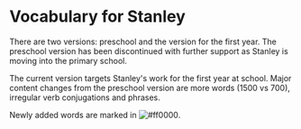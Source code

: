 # Vocabulary for Stanley


There are two versions: preschool and the version for the first year. The preschool version has been discontinued with further support as Stanley is moving into the primary school.


The current version targets Stanley's work for the first year at school. Major content changes from the preschool version are more words (1500 vs 700), irregular verb conjugations and phrases.

Newly added words are marked in ![#ff0000](https://via.placeholder.com/15/ff0000/ff0000.png).